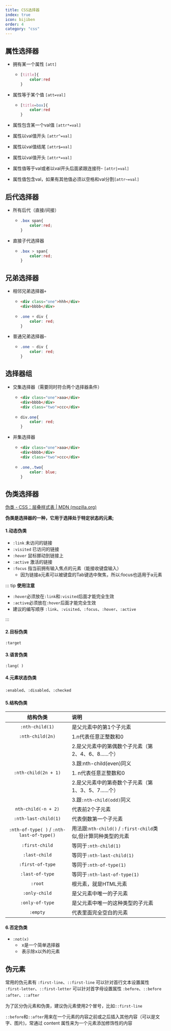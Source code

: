 ```yaml
---
title: CSS选择器
index: true
icon: bijiben
order: 4
category: "css"
---
```


## 属性选择器

- 拥有某一个属性  `[att]` 

  - ```css
    [title]{
    	color:red
    }
    ```

- 属性等于某个值 `[att=val]`

  - ```css
    [title=box]{
    	color:red
    }
    ```

- 属性包含某一个val值 `[attr*=val]`

- 属性以val值开头 `[attr^=val]`

- 属性以val值结尾 `[attr$=val]`

- 属性以val值开头 `[attr*=val]`

- 属性值等于val或者以val开头后面紧跟连接符- `[attr|=val]`

- 属性值包含val，如果有其他值必须以空格和val分割`[attr~=val]`

  



## 后代选择器

- 所有后代（直接/间接）

  - ```css
    .box span{
    	color:red;
    }
    ```

- 直接子代选择器

  - ```css
    .box > span{
    	color:red;
    }
    ```

    

## 兄弟选择器

- 相邻兄弟选择器`+`

  - ```html
    <div class="one">hhh</div>
    <div>bbbb</div>
    ```

  - ```css
    .one + div {
    	color: red;	
    }
    ```

    

- 普通兄弟选择器`~`

  - ```css
    .one ~ div {
    	color: red;	
    }
    ```

    



## 选择器组

- 交集选择器（需要同时符合两个选择器条件）

  - ```html
    <div class="one">aaa</div>
    <div>bbbb</div>
    <div class="two">ccc</div>
    ```

  - ```css
    div.one{
    	color: red;	
    }
    ```

- 并集选择器

  - ```html
    <div class="one">aaa</div>
    <div>bbbb</div>
    <div class="two">ccc</div>
    ```

  - ```css
    .one,.two{
    	color: blue;	
    }
    ```

    



## 伪类选择器

[伪类 - CSS：层叠样式表 | MDN (mozilla.org)](https://developer.mozilla.org/zh-CN/docs/Web/CSS/Pseudo-classes)



**伪类是选择器的一种，它用于选择处于特定状态的元素;**

#### 1.动态伪类
- `:link`        未访问的链接
- `:visited`   已访问的链接
- `:hover`    鼠标挪动到链接上
- `:active`    激活的链接
- `:focus`     指当前拥有输入焦点的元素（能接收键盘输入）
  - ​	因为链接a元素可以被键盘的Tab键选中聚焦，所以:focus也适用于a元素

::: tip **使用注意**

- `:hover`必须放在`:link`和`:visited`后面才能完全生效
- `:active`必须放在`:hover`后面才能完全生效
- 建议的编写顺序  `:link`、`:visited`、`:focus`、`:hover`、`:active`

:::



#### 2.目标伪类

`:target`
#### 3.语言伪类
`:lang( )`
#### 4.元素状态伪类
`:enabled`、`:disabled`、`:checked`
#### 5.结构伪类



| 结构伪类 | 说明 |      |
| :---------------------------------------: | :----------------------------------------------------------- | ---- |
|              `:nth-child(1)`              | 是父元素中的第1个子元素                                      |      |
|             `:nth-child(2n)`              | 1.n代表任意正整数和0                                         |      |
|                                           | 2.是父元素中的第偶数个子元素（第2、4、6、8......个）         |      |
|                                           | 3.跟:nth-child(even)同义                                     |      |
|           `:nth-child(2n + 1)`            | 1. n代表任意正整数和0                                        |      |
|                                           | 2.是父元素中的第奇数个子元素（第1、3、5、7......个）         |      |
|                                           | 3.跟`:nth-child(odd)`同义                                    |      |
|            `nth-child(-n + 2)`            | 代表前2个子元素                                              |      |
|           `:nth-last-child(1)`            | 代表倒数第一个子元素                                         |      |
| `:nth-of-type( )` / `:nth-last-of-type()` | 用法跟:`nth-child()` / `:first-child`类似,但计算同种类型的元素 |      |
|              `:first-child`               | 等同于`:nth-child(1)`                                        |      |
|               `:last-child`               | 等同于`:nth-last-child(1)`                                   |      |
|             `:first-of-type`              | 等同于`:nth-of-type(1)`                                      |      |
|              `:last-of-type`              | 等同于`:nth-last-of-type(1)`                                 |      |
|`:root`|根元素，就是HTML元素||
|`:only-child`|是父元素中唯一的子元素||
|`:only-of-type`|是父元素中唯一的这种类型的子元素||
|`:empty`|代表里面完全空白的元素||

#### 6.否定伪类

- `:not(x)`
  - ​	x是一个简单选择器
  - ​	表示除x以外的元素



## 伪元素

常用的伪元素有
`:first-line`、`::first-line`  可以针对首行文本设置属性
`:first-letter`、`::first-letter` 可以针对首字母设置属性
`:before`、`::before`
`:after`、`::after`

为了区分伪元素和伪类，建议伪元素使用2个冒号，比如`::first-line`

`::before`和`::after`用来在一个元素的内容之前或之后插入其他内容（可以是文字、图片)，常通过 content 属性来为一个元素添加修饰性的内容

